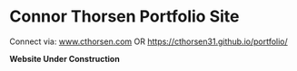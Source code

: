 # Connor Thorsen Portfolio Site
Connect via: www.cthorsen.com OR https://cthorsen31.github.io/portfolio/


**Website Under Construction**
